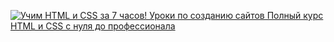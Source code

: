 [![Учим HTML и CSS за 7 часов! Уроки по созданию сайтов Полный курс HTML и CSS с нуля до профессионала](http://img.youtube.com/vi/Bmtu5eNnjK8/0.jpg)](http://www.youtube.com/watch?v=Bmtu5eNnjK8 "youtube-watch")
